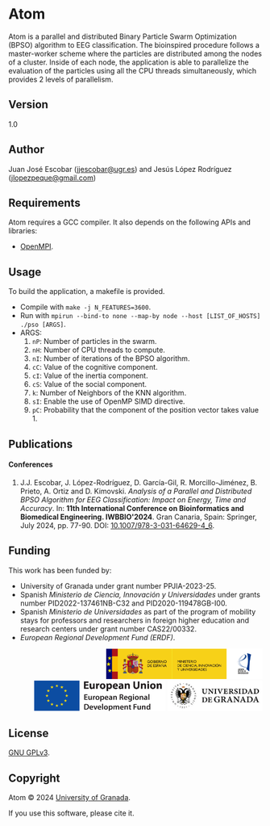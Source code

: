 # Atom

Atom is a parallel and distributed Binary Particle Swarm Optimization (BPSO) algorithm to EEG classification. The bioinspired procedure follows a master-worker scheme where the particles are distributed among the nodes of a cluster. Inside of each node, the application is able to parallelize the evaluation of the particles using all the CPU threads simultaneously, which provides 2 levels of parallelism.

## Version

1.0

## Author

Juan José Escobar ([jjescobar@ugr.es](mailto:jjescobar@ugr.es)) and Jesús López Rodríguez ([jlopezpeque@gmail.com](mailto:jlopezpeque@gmail.com))

## Requirements

Atom requires a GCC compiler. It also depends on the following APIs and libraries:

* [OpenMPI](https://www.open-mpi.org/doc/current/).

## Usage

To build the application, a makefile is provided.

* Compile with `make -j N_FEATURES=3600`.
* Run with `mpirun --bind-to none --map-by node --host [LIST_OF_HOSTS] ./pso [ARGS]`.
* ARGS:
  1. `nP`: Number of particles in the swarm.
  2. `nH`: Number of CPU threads to compute.
  1. `nI`: Number of iterations of the BPSO algorithm.
  1. `cC`: Value of the cognitive component.
  1. `cI`: Value of the inertia component.
  1. `cS`: Value of the social component.
  1. `k`: Number of Neighbors of the KNN algorithm.
  1. `sI`: Enable the use of OpenMP SIMD directive.
  1. `pC`: Probability that the component of the position vector takes value 1.

## Publications

#### Conferences

1. J.J. Escobar, J. López-Rodríguez, D. García-Gil, R. Morcillo-Jiménez, B. Prieto, A. Ortiz and D. Kimovski. *Analysis of a Parallel and Distributed BPSO Algorithm for EEG Classification: Impact on Energy, Time and Accuracy*. In: **11th International Conference on Bioinformatics and Biomedical Engineering. IWBBIO'2024**. Gran Canaria, Spain: Springer, July 2024, pp. 77-90. DOI: [10.1007/978-3-031-64629-4_6](https://doi.org/10.1007/978-3-031-64629-4_6).

## Funding

This work has been funded by:

* University of Granada under grant number PPJIA-2023-25.
* Spanish *Ministerio de Ciencia, Innovación y Universidades* under grants number PID2022-137461NB-C32 and PID2020-119478GB-I00.
* Spanish *Ministerio de Universidades* as part of the program of mobility stays for professors and researchers in foreign higher education and research centers under grant number CAS22/00332.
* *European Regional Development Fund (ERDF)*.

<div style="text-align: right">
  <img src="https://raw.githubusercontent.com/rotty11/Atom/main/docs/logos/miciu.jpg" height="60">
  <img src="https://raw.githubusercontent.com/rotty11/Atom/main/docs/logos/erdf.png" height="60">
  <img src="https://raw.githubusercontent.com/rotty11/Atom/main/docs/logos/ugr.jpg" height="60">
</div>

## License

[GNU GPLv3](https://www.gnu.org/licenses/gpl-3.0.md).

## Copyright

Atom © 2024 [University of Granada](https://www.ugr.es/).

If you use this software, please cite it.
